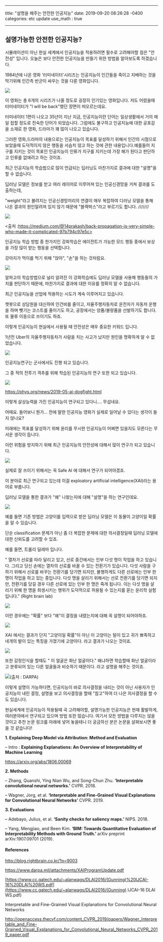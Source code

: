



---

title: "설명을 해주는 안전한 인공지능"
date: 2019-09-20 08:26:28 -0400
categories: etc update
use_math : true

---



## 설명가능한 안전한 인공지능?



시뮬레이션이 아닌 현실 세계에서 인공지능을 적용하려면 필수로 고려해야할 점은 "안전성" 입니다. 오늘은 보다 안전한 인공지능을 만들기 위한 방법을 알아보도록 하겠습니다. 

1984년에 나온 영화 '터미네이터'시리즈는 인공지능이 인간들을 죽이고 지배하는 것을 막기위해 인간측 반군이 싸우는 것을 다룬 영화입니다. 

<img src="https://www.dropbox.com/s/rgimck1tctqobqk/Screenshot%202019-09-05%2014.57.05.png?dl=1">

이 영화는 총 6개의 시리즈가 나올 정도로 굉장히 인기있는 영화입니다. 저도 어렸을때 터미네이터가 "I will be back"했던 장면이 떠오르는데요. 

터미네이터 1편이 나오고 35년이 지난 지금, 인공지능이란 단어는 일상생활에서 거의 매일 접할 정도로 친숙한 단어가 되었습니다. 그럼에도  불구하고 인공지능에 대한 공포감을 소재로 한 영화, 드라마가 꽤 많이 나오고 있습니다. 

그러한  영화,드라마의 내용으로는 인공지능이 목표를 달성하기 위해서 인간의 시점으로 보았을때 도덕적이지 않은 행동을 서슴치 않고 하는 것에 관한 내용입니다.예를들어 지구를 지키는 것이 목표인 인공지능이 인류가 지구를 지키는데 가장 해가 된다고 판단하고 인류를 없애려고 하는 것이죠.

최근 인공지능의 학습법으로 많이 언급되는 딥러닝도 마찬가지로 결과에 대한 "설명"을 할 수 없습니다. 

딥러닝 모델은 정보를 받고 여러 레이어로 이루어져 있는 인공신경망을 거쳐 결과를 도출하는데, 

"weight"라고 불려지는 인공신경망끼리의 연결이 매우 복잡하여 디러닝 모델을 통해 나온 결과의 원인알려져 있지 않기 때문에 "블랙박스"라고 부르기도 합니다. ///////



<img src="https://www.dropbox.com/s/tcaa0fh4u1uq2z6/Screenshot%202019-09-08%2012.26.23.png?raw=1">

<출처 :https://medium.com/@14prakash/back-propagation-is-very-simple-who-made-it-complicated-97b794c97e5c>

인공지능 학습 방법 중 한가지인 강화학습은 에이전트가 가능한 모드 행동 중에서 보상을 가장 많이 받는 행동을 선택합니다. 

강아지가  먹이를 먹기 위해 "앉아", "손"을 하는 것처럼요. 



<img src="https://www.dropbox.com/s/wkk3hhi714r8flj/Screenshot%202019-09-05%2016.16.36.png?raw=1">

알파고의 학습방법으로 널리 알려진 이 강화학습에도 딥러닝 모델을 사용해 행동들의 가치를 판단하기 때문에, 마찬가지로 결과에 대한 이유를 정확히 알 수 없습니다. 



최근 인공지능을 산업에 적용하는 시도가 계속 이루어지고 있습니다. 

챗봇으로 상담원을 대신하여 인건비를 줄이고, 자율주행자동차로 운전자가 자동차 운행을 하며 뺏기는 코스트를 줄이기도 하고, 공장에서는 양품/불량품을 선발하기도 합니다. 또 물류 이동으로 쓰이기도 하죠. 

이렇게 인공지능이 현실에서 사용될 때 안전성은 매우 중요한 키워드 입니다. 

1년전 Uber의 자율주행자동차가 사람을 치는 사고가 났지만 원인을 명확하게 알 수 없었습니다. 

[![](http://img.youtube.com/vi/ufNNuafuU7M/0.jpg)](http://www.youtube.com/watch?v=ufNNuafuU7M "")



인공지능연구는 군사에서도 진행 되고 있습니다. 

그 중 적의 전투기 격추를 위해 학습된 인공지능의 연구 또한 되고 있습니다. 

<img src="https://scx1.b-cdn.net/csz/news/800/2019/trainingaito.jpg">

https://phys.org/news/2019-05-ai-dogfight.html

이렇게 살상능력을 가진 인공지능이 연구되고 있다니.... 무섭네요. 

어때요. 들어보니 뭔가... 전에 말한 인공지능 영화가 실제로 일어날 수 있다는 생각이 들지 않나요?

미래에는 목표를 달성하기 위해 윤리를 무시한 인공지능이 어쪄면 있을지도 모른다는 무서운 생각이 듭니다.

이런 위험을 방지하기 위해 최근 인공지능의 안전성에 대해서 많이 연구가 되고 있습니다. 

<img src="https://img.hankyung.com/photo/201809/AA.17873076.1.jpg">

실제로 잘 쓰이기 위해서는 꼭 Safe AI 에 대해서 연구가 되어야겠죠. 

이 분야로 최근 연구되고 있는데 이걸 exploatory artificial intelligence(XAI)라는 용어로 부릅니다.  

딥러닝 모델을 통한 결과가 "왜" 나왔는지에 대해 "설명"을 하는 연구인데요.





<img src="https://www.dropbox.com/s/sj4ovlqhh2h2y5u/Screenshot%202019-09-22%2012.58.36.png?raw=1">



예를 들면 기존 방법은 고양이를 입력으로 받은 딥러닝 모델은 이 동물이 고양이일 확률을 알 수 있습니다.

단순 classification 문제가 아닌 좀 더 복잡한 문제에 대한 의사결정일때 딥러닝 모델에 대한 신뢰도를 고려할 수 있죠.

예를 들면, 트롤리 딜레마 입니다.

" 열차가 선로를 따라 달리고 있고, 선로 중간에서는 인부 다섯 명이 작업을 하고 있습니다. 그리고 당신 손에는 열차의 선로를 바꿀 수 있는 전환기가 있습니다. 다섯 사람을 구하기 위해서 선로를 바꾸는 전환기를 당기면 되지만, 불행하게도 다른 선로에는 인부 한 명이 작업을 하고 있는 중입니다. 다섯 명을 살리기 위해서는 선로 전환기를 당기면 되지만, 전환기를 당길 경우 다른 선로에 있는 인부 한 명은 죽게 됩니다. 이는 다섯 명을 살리기 위해 한 명을 희생시키는 행위가 도덕적으로 허용될 수 있는지를 묻는 윤리학 실험입니다." (Right brain lab)

<img src="https://www.dropbox.com/s/m06a5a6cvarypoa/Screenshot%202019-09-22%2013.08.43.png?raw=1">



이런 경우에는 "확률" 보다 "왜"이 결정을 내렸는지에 대해 꼭 설명이 되어야하죠. 

<img src="https://www.dropbox.com/s/c4fsmt0irphg7qh/Screenshot%202019-09-22%2013.18.16.png?raw=1">

XAI 에서는 결과가 단지 "고양이일 확률"이 아닌 이 고양이는 털이 있고 귀가 뾰족하고 네개의 발이 있는 특징을 가졌기에 고양이다. 라고 결과가 나오는 것이죠. 

<img src="https://www.dropbox.com/s/mc9713s207rzjnu/Screenshot%202019-09-22%2012.53.38.png?raw=1">



또한 감정인식을 할때도 " 이 얼굴은 화난 얼굴이다." 왜냐하면 학습할때 화난 얼굴이라고 분류되어 있는 다른 얼굴들과 비슷하기 때문이다. 라고 설명을 해주는 것이죠. 

<img src="https://www.dropbox.com/s/qf05xw0dmqo23qt/Screenshot%202019-09-22%2012.37.23.png?raw=1">(출처 : DARPA)

이렇게 설명이 가능하다면, 인공지능이 바로 의사결정을 내리는 것이 아닌 사용자가 인공지능이 내린 결정, 설명을 보고 의사결정을 할때 "참고"하여 더 나은 의사결정을 할 수도 있습니다.



현실세계에 인공지능이 적용될때 곡 고려해야할, 설명가능한 인공지능은 현재 활발하게, 여러분야에서 연구되고 있으며 방법 또한 많습니다. 여기서 모든 방법을 다루지는 않을 것이고 추천 논문 링크를 아래에 넣어 놓을테니 더 궁금하신 분은 논문을 살펴보시면 좋을 것 같습니다! 



**1. Explaining Deep Model via Attribution: Method and Evaluation**

– Intro : **Explaining Explanations: An Overview of Interpretability of Machine Learning**

https://arxiv.org/abs/1806.00069

**2. Methods**

– Zhang, Quanshi, Ying Nian Wu, and Song-Chun Zhu. **‘Interpretable convolutional neural networks.’** CVPR. 2018.

– Wagner, Jorg, et al. **‘Interpretable and Fine-Grained Visual Explanations for Convolutional Neural Networks’** CVPR. 2019.

**3. Evaluations**

– Adebayo, Julius, et al. **‘Sanity checks for saliency maps.’** NIPS. 2018.

– Yang, Mengjiao, and Been Kim. **‘BIM: Towards Quantitative Evaluation of Interpretability Methods with Ground Truth.’** arXiv preprint arXiv:1907.09701 (2019).





#### References



http://blog.rightbrain.co.kr/?p=9003

https://www.darpa.mil/attachments/XAIProgramUpdate.pdf

[https://www.cc.gatech.edu/~alanwags/DLAI2016/(Gunning)%20IJCAI-16%20DLAI%20WS.pdf](https://www.cc.gatech.edu/~alanwags/DLAI2016/(Gunning) IJCAI-16 DLAI WS.pdf)

Interpretable and Fine-Grained Visual Explanations for Convolutional Neural Networks

http://openaccess.thecvf.com/content_CVPR_2019/papers/Wagner_Interpretable_and_Fine-Grained_Visual_Explanations_for_Convolutional_Neural_Networks_CVPR_2019_paper.pdf